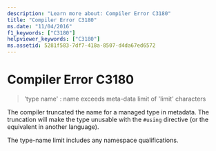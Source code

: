 ```yaml
---
description: "Learn more about: Compiler Error C3180"
title: "Compiler Error C3180"
ms.date: "11/04/2016"
f1_keywords: ["C3180"]
helpviewer_keywords: ["C3180"]
ms.assetid: 5281f583-7df7-418a-8507-d4da67ed6572
---
```

# Compiler Error C3180

> 'type name' : name exceeds meta-data limit of 'limit' characters

The compiler truncated the name for a managed type in metadata. The truncation will make the type unusable with the `#using` directive (or the equivalent in another language).

The type-name limit includes any namespace qualifications.
